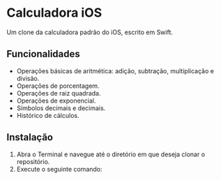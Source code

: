 # Calculadora iOS

Um clone da calculadora padrão do iOS, escrito em Swift.

## Funcionalidades

- Operações básicas de aritmética: adição, subtração, multiplicação e divisão.
- Operações de porcentagem.
- Operações de raiz quadrada.
- Operações de exponencial.
- Símbolos decimais e decimais.
- Histórico de cálculos.

## Instalação

1. Abra o Terminal e navegue até o diretório em que deseja clonar o repositório.
2. Execute o seguinte comando:
